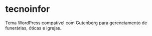 # tecnoinfor
Tema WordPress compatível com Gutenberg para gerenciamento de funerárias, óticas e igrejas.
